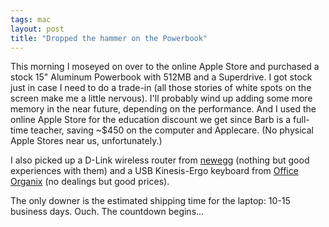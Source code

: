 ```yaml
---
tags: mac
layout: post
title: "Dropped the hammer on the Powerbook"
---
```




This morning I moseyed on over to the online Apple Store and purchased a stock 15" Aluminum Powerbook with 512MB and a Superdrive. I got stock just in case I need to do a trade-in (all those stories of white spots on the screen make me a little nervous). I'll probably wind up adding some more memory in the near future, depending on the performance. And I used the online Apple Store for the education discount we get since Barb is a full-time teacher, saving ~$450 on the computer and Applecare. (No physical Apple Stores near us, unfortunately.)

<p>I also picked up a D-Link wireless router from <a href="http://www.newegg.com/">newegg</a> (nothing but good experiences with them) and a USB Kinesis-Ergo keyboard from <a href="http://www.officeorganix.com/">Office Organix</a> (no dealings but good prices).</p>

<p>The only downer is the estimated shipping time for the laptop: 10-15 business days. Ouch. The countdown begins...</p>


